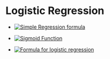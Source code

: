 # Logistic Regression  

- <a href="https://www.codecogs.com/eqnedit.php?latex=\large&space;{\color{Golden}&space;y&space;=&space;b_{0}&space;&plus;&space;b_{1}*x}" target="_blank"><img src="https://latex.codecogs.com/png.latex?\large&space;{\color{Golden}&space;y&space;=&space;b_{0}&space;&plus;&space;b_{1}*x}" title="Simple Regression formula" /></a>

- <a href="https://www.codecogs.com/eqnedit.php?latex=\large&space;{\color{Golden}&space;p&space;=&space;\frac{1}{1&plus;e^{-y}}}" target="_blank"><img src="https://latex.codecogs.com/png.latex?\large&space;{\color{Golden}&space;p&space;=&space;\frac{1}{1&plus;e^{-y}}}" title="Sigmoid Function" /></a>

- <a href="https://www.codecogs.com/eqnedit.php?latex=\large&space;{\color{Golden}&space;ln(\frac{p}{1-p})&space;=&space;b_{0}&space;&plus;&space;b_{1}*x}" target="_blank"><img src="https://latex.codecogs.com/png.latex?\large&space;{\color{Golden}&space;ln(\frac{p}{1-p})&space;=&space;b_{0}&space;&plus;&space;b_{1}*x}" title="Formula for logistic regression" /></a>